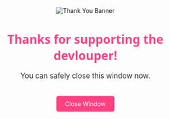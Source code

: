 <!-- Full README.md example -->

<!-- Optional: Banner image (replace the URL with your custom banner) -->
<center>
  <img src="https://via.placeholder.com/800x200.png?text=Thanks+for+supporting+the+devlouper!" alt="Thank You Banner" style="max-width:100%;">
</center>

<!-- Main message -->
<center>
  <h1 style="font-family: 'Segoe UI', sans-serif; color: #ff4081;">
    Thanks for supporting the devlouper!
  </h1>
  <p style="font-size: 1.2em; color: #333;">
    You can safely close this window now.
  </p>

  <!-- Optional: Simulated close button (link to your main profile or project page) -->
  <a href="https://github.com/yourusername" 
     style="display:inline-block; padding: 10px 20px; margin-top:20px; background-color:#ff4081; color:white; text-decoration:none; border-radius:5px;">
    Close Window
  </a>
</center>
